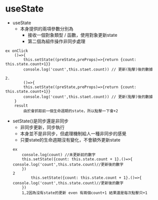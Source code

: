 # useState
- useState
    - 本身提供的兩項參數分別為
        - 接收一個對象類型 / 函數，使用對象更新state
        - 第二個為組件操作非同步處理
```
ex onClick
    ()=>{
        this.setState((preState,preProps)=>{return {count: this.state.count+1}}
        console.log('count',this.staet.count)) // 更新(點擊)後的數據
        
2.
        ()=>{
        this.setState((preState,preProps)=>{return {count: this.state.count+1}}
        console.log('count',this.staet.count)) // 更新(點擊)後的數據
    }
    result
        由於會抓取前一個生命週期的state，所以點擊一下會+2
```

- setState()是同步還是非同步
    - 非同步更新，同步執行
    - 本身並不是非同步，但處理機制給人一種非同步的感覺
    - 只要state的生命週期沒有變化，不會額外更新state 
    ```
    ex
        console.log(count) //未更新前的數字
        this.setState({count: this.state.count + 1}.()=>{       console.log('count',this.state.count)//更新後的數字
        })
    2
            this.setState({count: this.state.count + 1}.()=>{       console.log('count',this.state.count)//更新後的數字
        })
        1,2因為沒有state的更新 even 有兩個count+1 結果還是每次點擊只+1
    ```